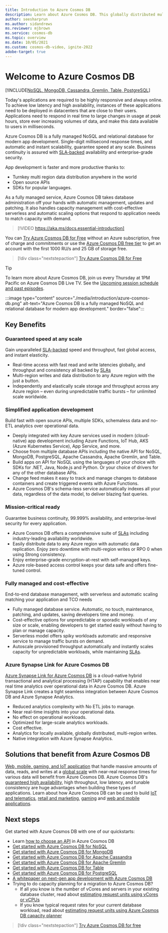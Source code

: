 ```yaml
---
title: Introduction to Azure Cosmos DB
description: Learn about Azure Cosmos DB. This globally distributed multi-model database is built for low latency, elastic scalability, high availability, and offers native support for NoSQL and relational data.
author: seesharprun
ms.author: sidandrews
ms.reviewer: mjbrown
ms.service: cosmos-db
ms.topic: overview
ms.date: 10/05/2021
ms.custom: cosmos-db-video, ignite-2022
adobe-target: true
---
```


# Welcome to Azure Cosmos DB

[!INCLUDE[NoSQL, MongoDB, Cassandra, Gremlin, Table, PostgreSQL](includes/appliesto-nosql-mongodb-cassandra-gremlin-table-postgresql.md)]

Today's applications are required to be highly responsive and always online. To achieve low latency and high availability, instances of these applications need to be deployed in datacenters that are close to their users. Applications need to respond in real time to large changes in usage at peak hours, store ever increasing volumes of data, and make this data available to users in milliseconds.

Azure Cosmos DB is a fully managed NoSQL and relational database for modern app development. Single-digit millisecond response times, and automatic and instant scalability, guarantee speed at any scale. Business continuity is assured with [SLA-backed](https://azure.microsoft.com/support/legal/sla/cosmos-db) availability and enterprise-grade security.

App development is faster and more productive thanks to:

- Turnkey multi region data distribution anywhere in the world
- Open source APIs
- SDKs for popular languages.

As a fully managed service, Azure Cosmos DB takes database administration off your hands with automatic management, updates and patching. It also handles capacity management with cost-effective serverless and automatic scaling options that respond to application needs to match capacity with demand.

>
> [!VIDEO https://aka.ms/docs.essential-introduction]

You can [Try Azure Cosmos DB for Free](https://azure.microsoft.com/try/cosmosdb/) without an Azure subscription, free of charge and commitments or use the [Azure Cosmos DB free tier](free-tier.md) to get an account with the first 1000 RU/s and 25 GB of storage free.

> [!div class="nextstepaction"]
> [Try Azure Cosmos DB for Free](https://azure.microsoft.com/try/cosmosdb/)

> [!TIP]
> To learn more about Azure Cosmos DB, join us every Thursday at 1PM Pacific on Azure Cosmos DB Live TV. See the [Upcoming session schedule and past episodes](https://gotcosmos.com/tv).

:::image type="content" source="./media/introduction/azure-cosmos-db.png" alt-text="Azure Cosmos DB is a fully managed NoSQL and relational database for modern app development." border="false":::

## Key Benefits

### Guaranteed speed at any scale

Gain unparalleled [SLA-backed](https://azure.microsoft.com/support/legal/sla/cosmos-db) speed and throughput, fast global access, and instant elasticity.

- Real-time access with fast read and write latencies globally, and throughput and consistency all backed by [SLAs](https://azure.microsoft.com/support/legal/sla/cosmos-db)
- Multi-region writes and data distribution to any Azure region with the just a button.
- Independently and elastically scale storage and throughput across any Azure region – even during unpredictable traffic bursts – for unlimited scale worldwide.

### Simplified application development

Build fast with open source APIs, multiple SDKs, schemaless data and no-ETL analytics over operational data.

- Deeply integrated with key Azure services used in modern (cloud-native) app development including Azure Functions, IoT Hub, AKS (Azure Kubernetes Service), App Service, and more.
- Choose from multiple database APIs including the native API for NoSQL, MongoDB, PostgreSQL, Apache Cassandra, Apache Gremlin, and Table.
- Build apps on API for NoSQL using the languages of your choice with SDKs for .NET, Java, Node.js and Python. Or your choice of drivers for any of the other database APIs.
- Change feed makes it easy to track and manage changes to database containers and create triggered events with Azure Functions.
- Azure Cosmos DB's schema-less service automatically indexes all your data, regardless of the data model, to deliver blazing fast queries.

### Mission-critical ready

Guarantee business continuity, 99.999% availability, and enterprise-level security for every application.

- Azure Cosmos DB offers a comprehensive suite of [SLAs](https://azure.microsoft.com/support/legal/sla/cosmos-db) including industry-leading availability worldwide.
- Easily distribute data to any Azure region with automatic data replication. Enjoy zero downtime with multi-region writes or RPO 0 when using Strong consistency.
- Enjoy enterprise-grade encryption-at-rest with self-managed keys.
- Azure role-based access control keeps your data safe and offers fine-tuned control.

### Fully managed and cost-effective

End-to-end database management, with serverless and automatic scaling matching your application and TCO needs

- Fully managed database service. Automatic, no touch, maintenance, patching, and updates, saving developers time and money.
- Cost-effective options for unpredictable or sporadic workloads of any size or scale, enabling developers to get started easily without having to plan or manage capacity.
- Serverless model offers spiky workloads automatic and responsive service to manage traffic bursts on demand.
- Autoscale provisioned throughput automatically and instantly scales capacity for unpredictable workloads, while maintaining [SLAs](https://azure.microsoft.com/support/legal/sla/cosmos-db).

### Azure Synapse Link for Azure Cosmos DB

[Azure Synapse Link for Azure Cosmos DB](synapse-link.md) is a cloud-native hybrid transactional and analytical processing (HTAP) capability that enables near real time analytics over operational data in Azure Cosmos DB. Azure Synapse Link creates a tight seamless integration between Azure Cosmos DB and Azure Synapse Analytics.

- Reduced analytics complexity with No ETL jobs to manage.
- Near real-time insights into your operational data.
- No effect on operational workloads.
- Optimized for large-scale analytics workloads.
- Cost effective.
- Analytics for locally available, globally distributed, multi-region writes.
- Native integration with Azure Synapse Analytics.

## Solutions that benefit from Azure Cosmos DB

[Web, mobile, gaming, and IoT application](use-cases.md) that handle massive amounts of data, reads, and writes at a [global scale](distribute-data-globally.md) with near-real response times for various data will benefit from Azure Cosmos DB. Azure Cosmos DB's [guaranteed high availability](https://azure.microsoft.com/support/legal/sla/cosmos-db/), high throughput, low latency, and tunable consistency are huge advantages when building these types of applications. Learn about how Azure Cosmos DB can be used to build [IoT and telematics](use-cases.md#iot-and-telematics), [retail and marketing](use-cases.md#retail-and-marketing), [gaming](use-cases.md#gaming) and [web and mobile applications](use-cases.md#web-and-mobile-applications).

## Next steps

Get started with Azure Cosmos DB with one of our quickstarts:

- Learn [how to choose an API](choose-api.md) in Azure Cosmos DB
- [Get started with Azure Cosmos DB for NoSQL](nosql/quickstart-dotnet.md)
- [Get started with Azure Cosmos DB for MongoDB](mongodb/create-mongodb-nodejs.md)
- [Get started with Azure Cosmos DB for Apache Cassandra](cassandra/manage-data-dotnet.md)
- [Get started with Azure Cosmos DB for Apache Gremlin](gremlin/quickstart-dotnet.md)
- [Get started with Azure Cosmos DB for Table](table/quickstart-dotnet.md)
- [Get started with Azure Cosmos DB for PostgreSQL](postgresql/quickstart-app-stacks-python.md)
- [A whitepaper on next-gen app development with Azure Cosmos DB](https://azure.microsoft.com/resources/microsoft-azure-cosmos-db-flexible-reliable-cloud-nosql-at-any-scale/)
- Trying to do capacity planning for a migration to Azure Cosmos DB?
  - If all you know is the number of vCores and servers in your existing database cluster, read about [estimating request units using vCores or vCPUs](convert-vcore-to-request-unit.md)
  - If you know typical request rates for your current database workload, read about [estimating request units using Azure Cosmos DB capacity planner](estimate-ru-with-capacity-planner.md)

> [!div class="nextstepaction"]
> [Try Azure Cosmos DB for free](https://azure.microsoft.com/try/cosmosdb/)
